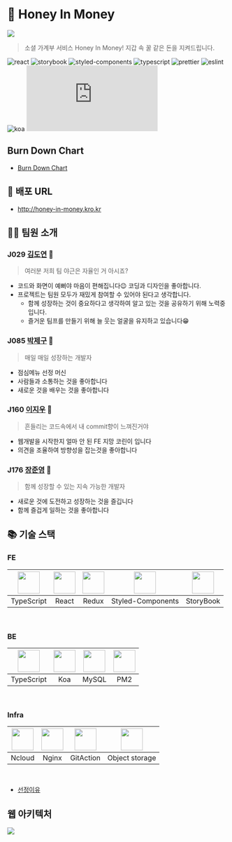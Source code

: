 # 🐝 Honey In Money
![](https://i.imgur.com/SluhULq.jpg)


> 소셜 가계부 서비스 Honey In Money! 지갑 속 꿀 같은 돈을 지켜드립니다.

![react](https://img.shields.io/badge/react-^17.0.1-blue?logo=react)
![storybook](https://img.shields.io/badge/storybook-^6.1.2-blue?logo=storybook)
![styled-components](https://img.shields.io/badge/styledComponents-^5.2.1-blue?logo=styled-components)
![typescript](https://img.shields.io/badge/typescript-^4.1.2-yellow?logo=typescript)
![prettier](https://img.shields.io/badge/prettier-^2.2.0-yellow?logo=prettier)
![eslint](https://img.shields.io/badge/eslint-^7.11.0-yellow?logo=eslint)
![koa](https://img.shields.io/badge/koa-^2.13.0-green)
![node.js](https://img.shields.io/badge/node.js-^12.10.0-green?logo=node.js)

## Burn Down Chart
* [Burn Down Chart](https://docs.google.com/spreadsheets/d/1BaVONJLvv911YMaRwExzqmGMBK1Jhyy16UbAbJw7feM/edit#gid=211076120)

## 🔗 배포 URL
* http://honey-in-money.kro.kr

## 🕵️‍♂️ 팀원 소개
### J029 [김도연](https://github.com/do02reen24) 🍋
> 여러분 저희 팀 야근은 자율인 거 아시죠?
* 코드와 화면이 예뻐야 마음이 편해집니다😉 코딩과 디자인을 좋아합니다.
* 프로젝트는 팀원 모두가 재밌게 참여할 수 있어야 된다고 생각합니다.
    * 함께 성장하는 것이 중요하다고 생각하여 알고 있는 것을 공유하기 위해 노력중입니다.
    * 즐거운 팀프를 만들기 위해 늘 웃는 얼굴을 유지하고 있습니다😁

### J085 [박제구](https://github.com/Zigje9) 🍓
> 매일 매일 성장하는 개발자
* 점심메뉴 선정 머신
* 사람들과 소통하는 것을 좋아합니다
* 새로운 것을 배우는 것을 좋아합니다

### J160 [이지우](https://github.com/leejiwoo2002) 🍎
> 흔들리는 코드속에서 내 commit향이 느껴진거야
* 웹개발을 시작한지 얼마 안 된 FE 지망 코린이 입니다
* 의견을 조율하여 방향성을 잡는것을 좋아합니다

### J176 [장준영](https://github.com/JunYoung7) 🍉
> 함께 성장할 수 있는 지속 가능한 개발자
* 새로운 것에 도전하고 성장하는 것을 즐깁니다
* 함께 즐겁게 일하는 것을 좋아합니다


## 📚 기술 스택

### FE

| <img width= 50 src="https://noticon-static.tammolo.com/dgggcrkxq/image/upload/v1566913457/noticon/eh4d0dnic4n1neth3fui.png"> | <img width= 50 src="https://noticon-static.tammolo.com/dgggcrkxq/image/upload/v1566557331/noticon/d5hqar2idkoefh6fjtpu.png"> | <img width= 50 src="https://noticon-static.tammolo.com/dgggcrkxq/image/upload/v1567749614/noticon/zgdaxpaif5ojeduonygb.png"> | <img width= 50 src="https://noticon-static.tammolo.com/dgggcrkxq/image/upload/v1568851518/noticon/lwj3hr9v1yoheimtwc1w.png"> | <img width= 50 src="https://i.imgur.com/CaPkmmW.png"> |
| :--: | :--: | :--: | :--: | :--: |
 | TypeScript | React | Redux | Styled-Components | StoryBook |

</br>

### BE
| <img width= 50 src="https://noticon-static.tammolo.com/dgggcrkxq/image/upload/v1566913457/noticon/eh4d0dnic4n1neth3fui.png"> | <img width= 50 src="https://i.imgur.com/OJDBuQy.png"> | <img width= 50 src="https://noticon-static.tammolo.com/dgggcrkxq/image/upload/v1603423163/noticon/az0cvs28lm7gxoowlsva.png"> | <img width= 50 src="https://i.imgur.com/1lgBkrb.png"> |
| :--: | :--: | :--: | :--: |
| TypeScript | Koa | MySQL | PM2 |

</br>


### Infra
 | <img width= 50 src="https://i.imgur.com/13vmPV0.png"> | <img width= 50 src="https://noticon-static.tammolo.com/dgggcrkxq/image/upload/v1566798146/noticon/lku5cppzh8r7awwsmmko.png"> | <img width= 50 src="https://i.imgur.com/7DqlbDX.png">| <img width=50 src="https://i.imgur.com/g3UkoDd.png">|
 | :--: | :--: | :--: | :--: |
 | Ncloud | Nginx | GitAction | Object storage|

<br/>

* [선정이유](https://github.com/boostcamp-2020/Project16-E-Account-Book/wiki/%F0%9F%91%A8%E2%80%8D%F0%9F%92%BB-%EA%B8%B0%EC%88%A0-%EC%8A%A4%ED%83%9D)

## 웹 아키텍처
![](https://i.imgur.com/rgaLvJH.png)


